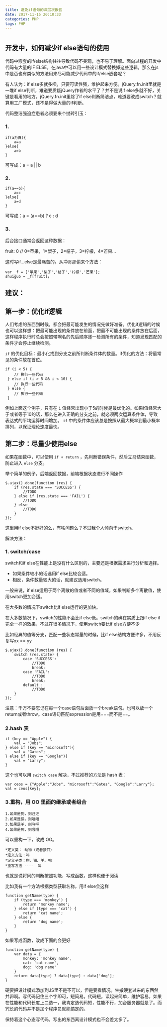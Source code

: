 ```yaml
---
title: 避免if语句的深层次嵌套
date: 2017-11-15 20:10:33
categories: PHP
tags: PHP
---
```

# 

## 开发中，如何减少if else语句的使用

代码中嵌套的if/else结构往往导致代码不美观，也不易于理解。面向过程的开发中代码有大量的IF ELSE，在java中可以用一些设计模式替换掉这些逻辑，那么在js中是否也有类似的方法用来尽可能减少代码中的if/else嵌套呢？

有人认为：if else多就多呗，只要可读性强，维护起来方便。jQuery.fn.init里就是一堆if else判断，难道要质疑jQuery作者的水平了？并不是说if else多就不好，关键是看用的地方，jQuery.fn.init里除了if else判断简洁点，难道要改成switch？就算用工厂模式，还不是得做大量的if判断。

代码整洁强迫症患者必须要来个抛砖引玉：

### 1.

```
if(a为真){
    a=a
}else{
    a=b
}
```

可写成：a = a || b

### 2.

```
if(a==b){
    a=c
}else{
    a=d
}
```

可写成：a = (a==b) ? c : d

### 3.

后台接口通常会返回这种数据：

fruit: 0 // 0=苹果，1=梨子，2=桔子，3=柠檬，4=芒果...

这时写if...else是最痛苦的。从冲哥那偷来个方法：

```
var _f = ['苹果','梨子','桔子','柠檬','芒果'];
shuiguo = _f[fruit];
```

## 建议：

## 第一步：优化if逻辑

人们考虑的东西到时候，都会把最可能发生的情况先做好准备。优化if逻辑的时候也可以这样想：把最可能出现的条件放在前面，把最不可能出现的条件放在后面，这样程序执行时总会按照带啊名的先后顺序逐一检测所有的条件，知道发现匹配的条件才会停止继续检测。

`if` 的优化目标：最小化找到分支之前所判断条件体的数量。if优化的方法：将最常见的条件放在首位。

```
if (i < 5) {
    // 执行一些代码
 } else if (i > 5 && i < 10) {
    // 执行一些代码
 } else {
    // 执行一些代码
 }
```

例如上面这个例子，只有在 `i` 值经常出现小于5的时候是最优化的。如果i值经常大于或者等于10的话，那么在进入正确的分支之前，就必须两次运算条件体，导致表达式的平均运算时间增加。 `if` 中的条件体应该总是按照从最大概率到最小概率排列，以保证理论速度最快。

## 第二步：尽量少使用else

如果在函数中，可以使用 `if + return` ，先判断错误条件，然后立马结束函数，防止进入 `else` 分支。

举个简单的例子，后端返回数据，前端根据状态进行不同操作

```
$.ajax().done(function (res) {
    if (res.state === 'SUCCESS') {
        //TODO
    } else if (res.state === 'FAIL') {
        //TODO
    } else 
        //TODO
    }
});
```

这里用if else不挺好的么，有啥问题么？不过我个人倾向于switch。

解决方法：

### 1. switch/case

switch和if else在性能上是没有什么区别的，主要还是根据需求进行分析和选择。

- 如果条件较小的话选用if else比较合适。
- 相反，条件数量较大的话，就建议选用switch。

一般来说，if else适用于两个离散的值或者不同的值域。如果判断多个离散值，使用switch更加合适。

在大多数的情况下switch比if else运行的更加快。

在大多数情况下，switch的性能不会比if else低。switch的确在实质上跟if else if 完全一样的效果，不过在很多情况下，使用switch要比if else方便不少

比如经典的值等分支，匹配一些状态常量的时候，比if else结构方便许多，不用反复写xx == yy

```
$.ajax().done(function (res) {
    switch (res.state) {
        case 'SUCCESS':
            //TODO
            break;
        case 'FAIL':
            //TODO
            break;
        default :
            //TODO
    }
});
```

注意：千万不要忘记在每一个case语句后面放一个break语句。也可以放一个return或者throw。case语句匹配expression是用===而不是==。

### 2.hash 表

```
if (key == "Apple") {
    val = "Jobs";
} else if (key == "microsoft"){
    val = "Gates";
} else if (key == "Google"){
    val = "Larry";
} 
```

这个也可以用 `switch case` 解决，不过推荐的方法是 hash 表：

```
var ceos = {"Apple":"Jobs", "microsoft":"Gates", "Google":"Larry"};
val = ceos[key];
```

### 3.重构，用 OO 里面的继承或者组合

```
1.如果是狗，则汪汪
2.如果是猫，则喵喵
3.如果是羊，则咩咩
4.如果是鸭，则嘎嘎
```

可以重构一下，改成 OO。

```
*定义类： 动物（或者接口）
*定义方法：叫
*定义子类：狗、猫、羊、鸭
*重写方法 ----  叫
```

也就是说将同的判断按照功能，写成函数，这样也便于阅读

比如我有一个方法根据类型获取名称，用if else会这样

```
function getName(type) {
    if (type === 'monkey') {
        return 'monkey name';
    } else if (type === 'cat') {
        return 'cat name';
    } else {
        return 'dog name';
    }
}
```

如果写成函数，改成下面的会更好

```
function getName(type) {
    var data = {
        monkey: 'monkey name',
        cat: 'cat name',
        dog: 'dog name'
    }
    return data[type] ? data[type] : data['dog'];
}
```

硬要把设计模式添加到JS里不是不可以，但是要看情况。生搬硬套过来的东西然并卵啊。写代码记住三个字即可，短简易。代码短，读起来简单，维护容易，如果在性能和代码长度上二选一，我肯定选代码短，性能不行，加台服务器就是了。而冗长的代码并不是加个程序员就能搞定的。

保持着这个心态写代码，写出的东西离设计模式也不会差太多了。